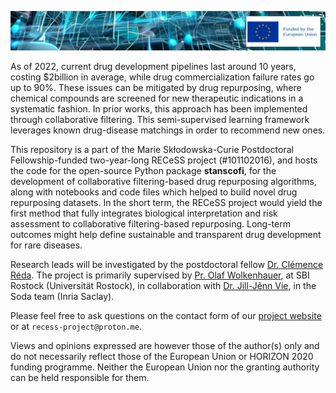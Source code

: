 ![funding logo](https://raw.githubusercontent.com/RECeSS-EU-Project/RECeSS-EU-Project.github.io/main/assets/images/header%2BEU_rescale.jpg)

As of 2022, current drug development pipelines last around 10 years, costing $2billion in average, while drug commercialization failure rates go up to 90%. 
These issues can be mitigated by drug repurposing, where chemical compounds are screened for new therapeutic indications in a systematic fashion. 
In prior works, this approach has been implemented through collaborative filtering. This semi-supervised learning framework leverages known drug-disease matchings 
in order to recommend new ones.

This repository is a part of the Marie Skłodowska-Curie Postdoctoral Fellowship-funded two-year-long RECeSS project (#101102016), and hosts the code for the open-source Python package **stanscofi**, for the development of collaborative 
filtering-based drug repurposing algorithms, along with notebooks and code files which helped to build novel drug repurposing datasets. In the short term, the RECeSS project 
would yield the first method that fully integrates biological interpretation and risk 
assessment to collaborative filtering-based repurposing. Long-term outcomes might help define sustainable and transparent drug development for rare diseases.

Research leads will be investigated by the postdoctoral fellow [Dr. Clémence Réda](https://clreda.github.io/). The project is primarily supervised by 
[Pr. Olaf Wolkenhauer](https://www.sbi.uni-rostock.de/team/detail/prof-olaf-wolkenhauer), at SBI Rostock (Universität 
Rostock), in collaboration with [Dr. Jill-Jênn Vie](https://jjv.ie/), in the Soda team (Inria Saclay). 

Please feel free to ask questions on the contact form of our [project website](https://recess-eu-project.github.io) or at ``recess-project@proton.me``.

Views and opinions expressed are however those of the author(s) only and do not necessarily reflect those of the European Union or HORIZON 2020 funding programme. Neither the European Union nor the granting authority can be held responsible for them.
